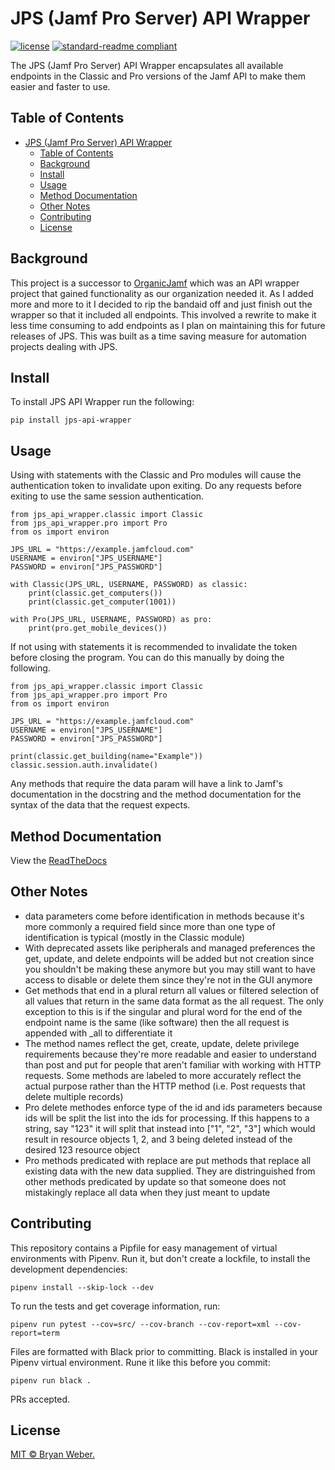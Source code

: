 # JPS (Jamf Pro Server) API Wrapper

[![license](https://img.shields.io/github/license/bweber226/jps-api-wrapper)](LICENSE)
[![standard-readme compliant](https://img.shields.io/badge/readme%20style-standard-brightgreen.svg?style=flat-square)](https://github.com/RichardLitt/standard-readme)

The JPS (Jamf Pro Server) API Wrapper encapsulates all available endpoints in the Classic and Pro versions of the Jamf API to make them easier and faster to use.

## Table of Contents

- [JPS (Jamf Pro Server) API Wrapper](#jps-jamf-pro-server-api-wrapper)
  - [Table of Contents](#table-of-contents)
  - [Background](#background)
  - [Install](#install)
  - [Usage](#usage)
  - [Method Documentation](#method-documentation)
  - [Other Notes](#other-notes)
  - [Contributing](#contributing)
  - [License](#license)

## Background

This project is a successor to [OrganicJamf](https://gitlab.com/cvtc/appleatcvtc/organicjamf) which was an API wrapper project that gained functionality as our organization needed it. As I added more and more to it I decided to rip the bandaid off and just finish out the wrapper so that it included all endpoints. This involved a rewrite to make it less time consuming to add endpoints as I plan on maintaining this for future releases of JPS. This was built as a time saving measure for automation projects dealing with JPS.

## Install

To install JPS API Wrapper run the following:

```
pip install jps-api-wrapper
```

## Usage

Using with statements with the Classic and Pro modules will cause the authentication token to invalidate upon exiting. Do any requests before exiting to use the same session authentication.

```
from jps_api_wrapper.classic import Classic
from jps_api_wrapper.pro import Pro
from os import environ

JPS_URL = "https://example.jamfcloud.com"
USERNAME = environ["JPS_USERNAME"]
PASSWORD = environ["JPS_PASSWORD"]

with Classic(JPS_URL, USERNAME, PASSWORD) as classic:
    print(classic.get_computers())
    print(classic.get_computer(1001))

with Pro(JPS_URL, USERNAME, PASSWORD) as pro:
    print(pro.get_mobile_devices())
```

If not using with statements it is recommended to invalidate the token before closing the program. You can do this manually by doing the following.

```
from jps_api_wrapper.classic import Classic
from jps_api_wrapper.pro import Pro
from os import environ

JPS_URL = "https://example.jamfcloud.com"
USERNAME = environ["JPS_USERNAME"]
PASSWORD = environ["JPS_PASSWORD"]

print(classic.get_building(name="Example"))
classic.session.auth.invalidate()
```

Any methods that require the data param will have a link to Jamf's documentation in the docstring and the method documentation for the syntax of the data that the request expects.

## Method Documentation

View the [ReadTheDocs](https://jps-api-wrapper.readthedocs.io/en/latest/)

## Other Notes

- data parameters come before identification in methods because it's more commonly a required field since more than one type of identification is typical (mostly in the Classic module)
- With deprecated assets like peripherals and managed preferences the get, update, and delete endpoints will be added but not creation since you shouldn't be making these anymore but you may still want to have access to disable or delete them since they're not in the GUI anymore
- Get methods that end in a plural return all values or filtered selection of all values that return in the same data format as the all request. The only exception to this is if the singular and plural word for the end of the endpoint name is the same (like software) then the all request is appended with _all to differentiate it
- The method names reflect the get, create, update, delete privilege requirements because they're more readable and easier to understand than post and put for people that aren't familiar with working with HTTP requests. Some methods are labeled to more accurately reflect the actual purpose rather than the HTTP method (i.e. Post requests that delete multiple records)
- Pro delete methodes enforce type of the id and ids parameters because ids will be split the list into the ids for processing. If this happens to a string, say "123" it will split that instead into ["1", "2", "3"] which would result in resource objects 1, 2, and 3 being deleted instead of the desired 123 resource object
- Pro methods predicated with replace are put methods that replace all existing data with the new data supplied. They are distringuished from other methods predicated by update so that someone does not mistakingly replace all data when they just meant to update

## Contributing

This repository contains a Pipfile for easy management of virtual environments
with Pipenv. Run it, but don't create a lockfile, to install the development
dependencies:

```
pipenv install --skip-lock --dev
```

To run the tests and get coverage information, run:

```
pipenv run pytest --cov=src/ --cov-branch --cov-report=xml --cov-report=term
```

Files are formatted with Black prior to committing. Black is installed in your Pipenv virtual environment. Rune it like this before you commit:

```
pipenv run black .
```

PRs accepted.

## License

[MIT © Bryan Weber.](./LICENSE)